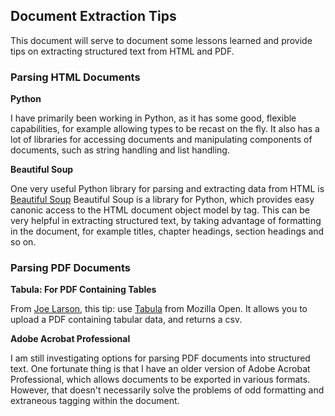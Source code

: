 ## Document Extraction Tips

This document will serve to document some lessons learned and provide tips on extracting structured text from HTML and PDF.

### Parsing HTML Documents

**Python**

I have primarily been working in Python, as it has some good, flexible capabilities, for example allowing types to be recast on the fly.  It also has a lot of libraries for accessing documents and manipulating components of documents, such as string handling and list handling.

**Beautiful Soup**

One very useful Python library for parsing and extracting data from HTML is [Beautiful Soup](http://www.crummy.com/software/BeautifulSoup/)
Beautiful Soup is a library for Python, which provides easy canonic access to the HTML document object model by tag.  This can be very helpful in extracting structured text, by taking advantage of formatting in the document, for example titles, chapter headings, section headings and so on.

### Parsing PDF Documents

**Tabula:  For PDF Containing Tables**

From [Joe Larson](https://twitter.com/oeon), this tip: use [Tabula](http://source.mozillaopennews.org/en-US/articles/introducing-tabula/) from Mozilla Open.  It allows you to upload a PDF containing tabular data, and returns a csv.

**Adobe Acrobat Professional**

I am still investigating options for parsing PDF documents into structured text.  One fortunate thing is that I have an older version of Adobe Acrobat Professional, which allows documents to be exported in various formats.  However, that doesn't necessarily solve the problems of odd formatting and extraneous tagging within the document.

